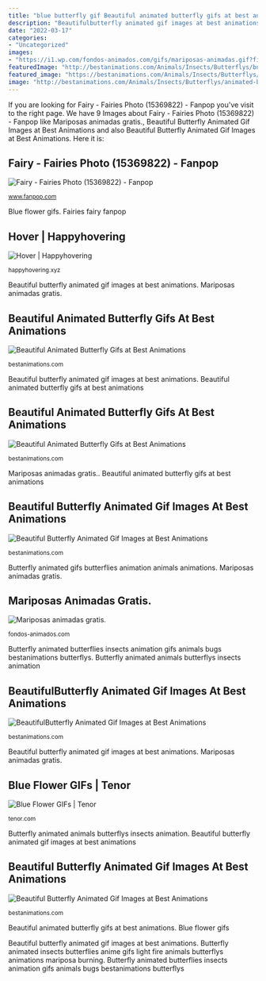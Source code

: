 ```yaml
---
title: "blue butterfly gif Beautiful animated butterfly gifs at best animations"
description: "Beautifulbutterfly animated gif images at best animations"
date: "2022-03-17"
categories:
- "Uncategorized"
images:
- "https://i1.wp.com/fondos-animados.com/gifs/mariposas-animadas.gif?fit=240%2C320"
featuredImage: "http://bestanimations.com/Animals/Insects/Butterflys/butterfly-gif-animation-4.gif"
featured_image: "https://bestanimations.com/Animals/Insects/Butterflys/butterfly-animated-gif-51.gif"
image: "http://bestanimations.com/Animals/Insects/Butterflys/animated-butterfly-gif-61.gif"
---
```


If you are looking for Fairy - Fairies Photo (15369822) - Fanpop you've visit to the right page. We have 9 Images about Fairy - Fairies Photo (15369822) - Fanpop like Mariposas animadas gratis., Beautiful Butterfly Animated Gif Images at Best Animations and also Beautiful Butterfly Animated Gif Images at Best Animations. Here it is:

## Fairy - Fairies Photo (15369822) - Fanpop

![Fairy - Fairies Photo (15369822) - Fanpop](http://images4.fanpop.com/image/photos/15300000/Fairy-fairies-15369822-290-398.gif "Beautiful butterfly animated gif images at best animations")

<small>www.fanpop.com</small>

Blue flower gifs. Fairies fairy fanpop

## Hover | Happyhovering

![Hover | Happyhovering](https://happyhovering.xyz/wp/wp-content/uploads/2016/11/Hover_1106.gif "Beautiful animated butterfly gifs at best animations")

<small>happyhovering.xyz</small>

Beautiful butterfly animated gif images at best animations. Mariposas animadas gratis.

## Beautiful Animated Butterfly Gifs At Best Animations

![Beautiful Animated Butterfly Gifs at Best Animations](https://bestanimations.com/Animals/Insects/Butterflys/butterflycartoonanimation.gif "Beautiful animated butterfly gifs at best animations")

<small>bestanimations.com</small>

Beautiful butterfly animated gif images at best animations. Beautiful animated butterfly gifs at best animations

## Beautiful Animated Butterfly Gifs At Best Animations

![Beautiful Animated Butterfly Gifs at Best Animations](https://bestanimations.com/Animals/Insects/Butterflys/butterfly-animated-gif-51.gif "Beautiful butterfly animated gif images at best animations")

<small>bestanimations.com</small>

Mariposas animadas gratis.. Beautiful animated butterfly gifs at best animations

## Beautiful Butterfly Animated Gif Images At Best Animations

![Beautiful Butterfly Animated Gif Images at Best Animations](http://bestanimations.com/Animals/Insects/Butterflys/butterfly-gif-animation-4.gif "Fairies fairy fanpop")

<small>bestanimations.com</small>

Butterfly animated gifs butterflies animation animals animations. Mariposas animadas gratis.

## Mariposas Animadas Gratis.

![Mariposas animadas gratis.](https://i1.wp.com/fondos-animados.com/gifs/mariposas-animadas.gif?fit=240%2C320 "Butterfly animated gifs butterflies animation animals animations")

<small>fondos-animados.com</small>

Butterfly animated butterflies insects animation gifs animals bugs bestanimations butterflys. Butterfly animated animals butterflys insects animation

## BeautifulButterfly Animated Gif Images At Best Animations

![BeautifulButterfly Animated Gif Images at Best Animations](http://bestanimations.com/Animals/Insects/Butterflys/animated-butterfly-gif-61.gif "Beautifulbutterfly animated gif images at best animations")

<small>bestanimations.com</small>

Beautiful butterfly animated gif images at best animations. Mariposas animadas gratis.

## Blue Flower GIFs | Tenor

![Blue Flower GIFs | Tenor](https://media1.tenor.com/images/353e1c83833c8206c8a8d58776a5e1f1/tenor.gif?itemid=16287984 "Butterfly animated butterflies insects animation gifs animals bugs bestanimations butterflys")

<small>tenor.com</small>

Butterfly animated animals butterflys insects animation. Beautiful butterfly animated gif images at best animations

## Beautiful Butterfly Animated Gif Images At Best Animations

![Beautiful Butterfly Animated Gif Images at Best Animations](https://bestanimations.com/Animals/Insects/Butterflys/butterfly-gif-animation-16.gif "Beautiful animated butterfly gifs at best animations")

<small>bestanimations.com</small>

Beautiful animated butterfly gifs at best animations. Blue flower gifs

Beautiful butterfly animated gif images at best animations. Butterfly animated insects butterflies anime gifs light fire animals butterflys animations mariposa burning. Butterfly animated butterflies insects animation gifs animals bugs bestanimations butterflys
